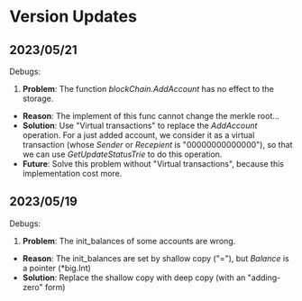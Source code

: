 # Version Updates

## 2023/05/21
Debugs:
1. **Problem**: The function *blockChain.AddAccount* has no effect to the storage.  
- **Reason**: The implement of this func cannot change the merkle root...
- **Solution**: Use "Virtual transactions" to replace the *AddAccount* operation. For a just added account, we consider it as a virtual transaction (whose *Sender* or *Recepient* is "00000000000000"), so that we can use *GetUpdateStatusTrie* to do this operation. 
- **Future**: Solve this problem without "Virtual transactions", because this implementation cost more. 

## 2023/05/19
Debugs: 
1. **Problem**: The init_balances of some accounts are wrong.  
- **Reason**: The init_balances are set by shallow copy ("="), but *Balance* is a pointer (*big.Int)
- **Solution**: Replace the shallow copy with deep copy (with an "adding-zero" form)
